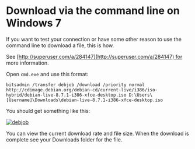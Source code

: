 # Download via the command line on Windows 7

If you want to test your connection or have some other reason to use the command line to download a file, this is how.

See [http://superuser.com/a/284147](http://superuser.com/a/284147) for more information.

Open `cmd.exe` and use this format:

```
bitsadmin /transfer debjob /download /priority normal http://cdimage.debian.org/debian-cd/current-live/i386/iso-hybrid/debian-live-8.7.1-i386-xfce-desktop.iso D:\Users\[Username]\Downloads\debian-live-8.7.1-i386-xfce-desktop.iso
```

You should get something like this:

[![debjob](https://camo.githubusercontent.com/782bb98c56d8948e56380ffc786fa680366b9daed9230113df5032c8760286fb/68747470733a2f2f692e696d6775722e636f6d2f7873664f51664e2e706e67)](https://camo.githubusercontent.com/782bb98c56d8948e56380ffc786fa680366b9daed9230113df5032c8760286fb/68747470733a2f2f692e696d6775722e636f6d2f7873664f51664e2e706e67)

You can view the current download rate and file size. When the download is complete see your Downloads folder for the file.